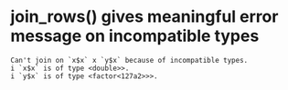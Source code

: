 # join_rows() gives meaningful error message on incompatible types

    Can't join on `x$x` x `y$x` because of incompatible types.
    i `x$x` is of type <double>>.
    i `y$x` is of type <factor<127a2>>>.

